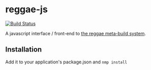 reggae-js
=============
[![Build Status](https://travis-ci.org/atilaneves/reggae-js.png?branch=master)](https://travis-ci.org/atilaneves/reggae-js)


A javascript interface / front-end to [the reggae meta-build system](https://github.org/atilaneves/reggae).


Installation
------------

Add it to your application's package.json and `nmp install`
